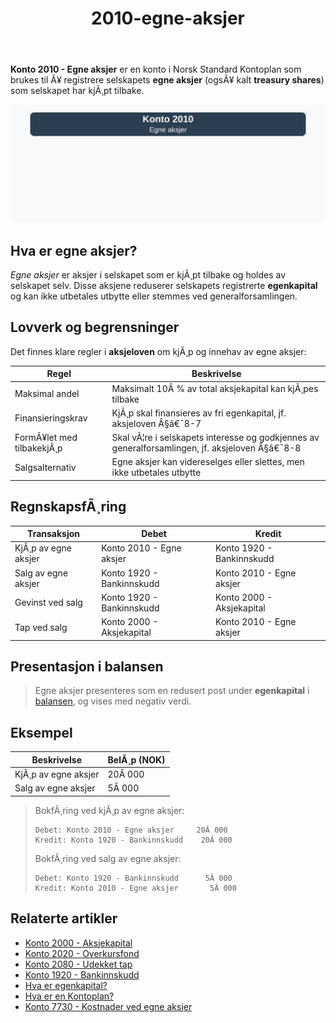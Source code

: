 ﻿---
title: "2010-egne-aksjer"
meta_title: "2010-egne-aksjer"
meta_description: '**Konto 2010 - Egne aksjer** er en konto i Norsk Standard Kontoplan som brukes til Ã¥ registrere selskapets **egne aksjer** (ogsÃ¥ kalt **treasury shares**) som...'
slug: 2010-egne-aksjer
type: blog
layout: pages/single
---

**Konto 2010 - Egne aksjer** er en konto i Norsk Standard Kontoplan som brukes til Ã¥ registrere selskapets **egne aksjer** (ogsÃ¥ kalt **treasury shares**) som selskapet har kjÃ¸pt tilbake.

![Illustrasjon av konto 2010 egne aksjer](2010-egne-aksjer-image.svg)

## Hva er egne aksjer?

*Egne aksjer* er aksjer i selskapet som er kjÃ¸pt tilbake og holdes av selskapet selv. Disse aksjene reduserer selskapets registrerte **egenkapital** og kan ikke utbetales utbytte eller stemmes ved generalforsamlingen.

## Lovverk og begrensninger

Det finnes klare regler i **aksjeloven** om kjÃ¸p og innehav av egne aksjer:

| Regel                     | Beskrivelse                                                                 |
|---------------------------|-----------------------------------------------------------------------------|
| Maksimal andel            | Maksimalt 10Â % av total aksjekapital kan kjÃ¸pes tilbake                      |
| Finansieringskrav         | KjÃ¸p skal finansieres av fri egenkapital, jf. aksjeloven Â§â€¯8-7              |
| FormÃ¥let med tilbakekjÃ¸p  | Skal vÃ¦re i selskapets interesse og godkjennes av generalforsamlingen, jf. aksjeloven Â§â€¯8-8 |
| Salgsalternativ           | Egne aksjer kan videreselges eller slettes, men ikke utbetales utbytte      |

## RegnskapsfÃ¸ring

| Transaksjon               | Debet                           | Kredit                         |
|---------------------------|---------------------------------|--------------------------------|
| KjÃ¸p av egne aksjer       | Konto 2010 - Egne aksjer        | Konto 1920 - Bankinnskudd      |
| Salg av egne aksjer       | Konto 1920 - Bankinnskudd       | Konto 2010 - Egne aksjer       |
| Gevinst ved salg          | Konto 1920 - Bankinnskudd       | Konto 2000 - Aksjekapital      |
| Tap ved salg              | Konto 2000 - Aksjekapital       | Konto 2010 - Egne aksjer       |

## Presentasjon i balansen

>Egne aksjer presenteres som en redusert post under **egenkapital** i [balansen](/blogs/regnskap/hva-er-balanseregnskap "Hva er Balanseregnskap?"), og vises med negativ verdi.

## Eksempel

| Beskrivelse         | BelÃ¸p (NOK) |
|---------------------|-------------|
| KjÃ¸p av egne aksjer | 20Â 000      |
| Salg av egne aksjer | 5Â 000       |

>BokfÃ¸ring ved kjÃ¸p av egne aksjer:
>
>```plaintext
>Debet: Konto 2010 - Egne aksjer     20Â 000
>Kredit: Konto 1920 - Bankinnskudd    20Â 000
>```
>
>BokfÃ¸ring ved salg av egne aksjer:
>
>```plaintext
>Debet: Konto 1920 - Bankinnskudd      5Â 000
>Kredit: Konto 2010 - Egne aksjer       5Â 000
>```

## Relaterte artikler

* [Konto 2000 - Aksjekapital](/blogs/kontoplan/2000-aksjekapital "Konto 2000 - Aksjekapital: Aksjekapital i Norsk Standard Kontoplan")
* [Konto 2020 - Overkursfond](/blogs/kontoplan/2020-overkursfond "Konto 2020 - Overkursfond: Overkursfond i Norsk Standard Kontoplan")
* [Konto 2080 - Udekket tap](/blogs/kontoplan/2080-udekket-tap "Konto 2080 - Udekket tap: Komplett Guide til Udekket tap i Norsk Kontoplan")
* [Konto 1920 - Bankinnskudd](/blogs/kontoplan/1920-bankinnskudd "Konto 1920 - Bankinnskudd: Bankinnskudd i Norsk Standard Kontoplan")
* [Hva er egenkapital?](/blogs/regnskap/hva-er-egenkapital "Hva er Egenkapital? Komplett Guide til Egenkapital i Regnskap")
* [Hva er en Kontoplan?](/blogs/regnskap/hva-er-kontoplan "Hva er en Kontoplan? Komplett Guide til Kontoplaner i Norsk Regnskap")
* [Konto 7730 - Kostnader ved egne aksjer](/blogs/kontoplan/7730-kostnader-ved-egne-aksjer "Konto 7730 - Kostnader ved egne aksjer: Kostnader ved egne aksjer i Norsk Standard Kontoplan")
